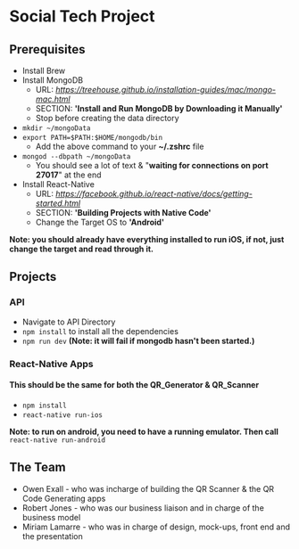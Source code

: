 # Social Tech Project

## Prerequisites

* Install Brew
* Install MongoDB
    * URL: *https://treehouse.github.io/installation-guides/mac/mongo-mac.html*
    * SECTION: **'Install and Run MongoDB by Downloading it Manually'**
    * Stop before creating the data directory
* `mkdir ~/mongoData`
* `export PATH=$PATH:$HOME/mongodb/bin`
    * Add the above command to your **~/.zshrc** file
* `mongod --dbpath ~/mongoData`
    * You should see a lot of text & "**waiting for connections on port 27017**" at the end
* Install React-Native
    * URL: *https://facebook.github.io/react-native/docs/getting-started.html*
    * SECTION: **'Building Projects with Native Code'**
    * Change the Target OS to **'Android'**

**Note: you should already have everything installed to run iOS, if not, just change the target and read through it.**

## Projects

### API
* Navigate to API Directory
* `npm install` to install all the dependencies
* `npm run dev` **(Note: it will fail if mongodb hasn't been started.)**

### React-Native Apps

#### This should be the same for both the QR_Generator & QR_Scanner

* `npm install`
* `react-native run-ios`

**Note: to run on android, you need to have a running emulator. Then call** `react-native run-android`

## The Team

* Owen Exall - who was incharge of building the QR Scanner & the QR Code Generating apps 
* Robert Jones - who was our business liaison and in charge of the business model
* Miriam Lamarre - who was in charge of design, mock-ups, front end and the presentation
